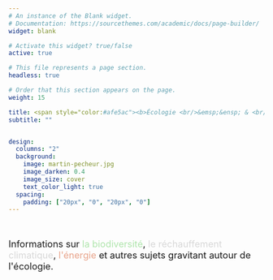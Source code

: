 ```yaml
---
# An instance of the Blank widget.
# Documentation: https://sourcethemes.com/academic/docs/page-builder/
widget: blank

# Activate this widget? true/false
active: true

# This file represents a page section.
headless: true

# Order that this section appears on the page.
weight: 15

title: <span style="color:#afe5ac"><b>Écologie <br/>&emsp;&ensp; & <br/> Entropie<b/></span>
subtitle: ""


design:
  columns: "2"
  background:
    image: martin-pecheur.jpg
    image_darken: 0.4
    image_size: cover 
    text_color_light: true
  spacing:
    padding: ["20px", "0", "20px", "0"]
---
```



<br/> 


<p style="font-size:130%;">Informations sur <span style="color:#afe5ac">la biodiversité</span>, <span style="color:#d8d8d8">le réchauffement climatique</span>, <span style="color:#e8a48b">l'énergie</span> et autres sujets gravitant autour de l'écologie.</p>


